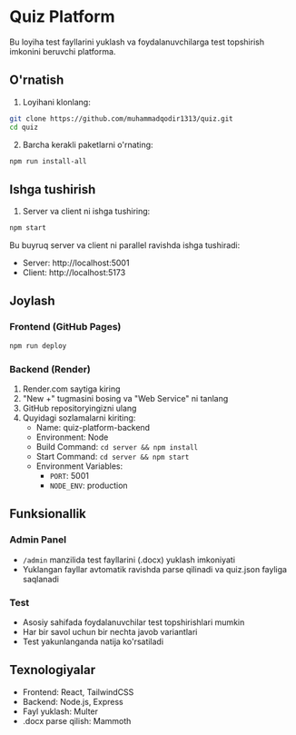 # Quiz Platform

Bu loyiha test fayllarini yuklash va foydalanuvchilarga test topshirish imkonini beruvchi platforma.

## O'rnatish

1. Loyihani klonlang:
```bash
git clone https://github.com/muhammadqodir1313/quiz.git
cd quiz
```

2. Barcha kerakli paketlarni o'rnating:
```bash
npm run install-all
```

## Ishga tushirish

1. Server va client ni ishga tushiring:
```bash
npm start
```

Bu buyruq server va client ni parallel ravishda ishga tushiradi:
- Server: http://localhost:5001
- Client: http://localhost:5173

## Joylash

### Frontend (GitHub Pages)
```bash
npm run deploy
```

### Backend (Render)
1. Render.com saytiga kiring
2. "New +" tugmasini bosing va "Web Service" ni tanlang
3. GitHub repositoryingizni ulang
4. Quyidagi sozlamalarni kiriting:
   - Name: quiz-platform-backend
   - Environment: Node
   - Build Command: `cd server && npm install`
   - Start Command: `cd server && npm start`
   - Environment Variables:
     - `PORT`: 5001
     - `NODE_ENV`: production

## Funksionallik

### Admin Panel
- `/admin` manzilida test fayllarini (.docx) yuklash imkoniyati
- Yuklangan fayllar avtomatik ravishda parse qilinadi va quiz.json fayliga saqlanadi

### Test
- Asosiy sahifada foydalanuvchilar test topshirishlari mumkin
- Har bir savol uchun bir nechta javob variantlari
- Test yakunlanganda natija ko'rsatiladi

## Texnologiyalar

- Frontend: React, TailwindCSS
- Backend: Node.js, Express
- Fayl yuklash: Multer
- .docx parse qilish: Mammoth
